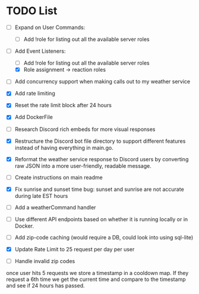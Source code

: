 # TODO List

- [ ] Expand on User Commands:
  - [ ] Add !role for listing out all the available server roles

- [ ] Add Event Listeners:
  - [ ] Add !role for listing out all the available server roles
  - [X] Role assignment -> reaction roles

- [ ] Add concurrency support when making calls out to my weather service
- [X] Add rate limiting
- [X] Reset the rate limit block after 24 hours
- [X] Add DockerFile
- [ ] Research Discord rich embeds for more visual responses
- [X] Restructure the Discord bot file directory to support different features instead of having everything in main.go.
- [X] Reformat the weather service response to Discord users by converting raw JSON into a more user-friendly, readable message.
- [ ] Create instructions on main readme
- [X] Fix sunrise and sunset time bug: sunset and sunrise are not accurate during late EST hours
- [ ] Add a weatherCommand handler
- [ ] Use different API endpoints based on whether it is running locally or in Docker.
- [ ] Add zip-code caching (would require a DB, could look into using sql-lite)
- [X] Update Rate Limit to 25 request per day per user
- [ ] Handle invalid zip codes


once user hits 5 requests we store a timestamp in a cooldown map. If they request a 6th time we get the current time and compare to the timestamp and see if 24 hours has passed.


